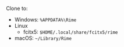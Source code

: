 Clone to:
- Windows: `%APPDATA%\Rime`
- Linux
    - fcitx5: `$HOME/.local/share/fcitx5/rime`
- macOS: `~/Library/Rime`
